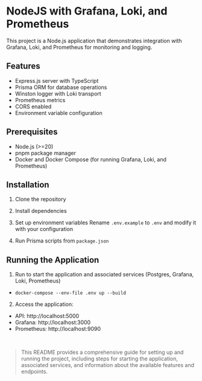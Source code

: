 # NodeJS with Grafana, Loki, and Prometheus

This project is a Node.js application that demonstrates integration with Grafana, Loki, and Prometheus for monitoring and logging.

## Features

- Express.js server with TypeScript
- Prisma ORM for database operations
- Winston logger with Loki transport
- Prometheus metrics
- CORS enabled
- Environment variable configuration

## Prerequisites

- Node.js (>=20)
- pnpm package manager
- Docker and Docker Compose (for running Grafana, Loki, and Prometheus)

## Installation

1. Clone the repository

2. Install dependencies

3. Set up environment variables
   Rename `.env.example` to `.env` and modify it with your configuration

4. Run Prisma scripts from `package.json`

## Running the Application

1. Run to start the application and associated services (Postgres, Grafana, Loki, Prometheus)

- `docker-compose --env-file .env up --build`

2. Access the application:

- API: http://localhost:5000
- Grafana: http://localhost:3000
- Prometheus: http://localhost:9090

<br />

> This README provides a comprehensive guide for setting up and running the project, including steps for starting the application, associated services, and information about the available features and endpoints.

